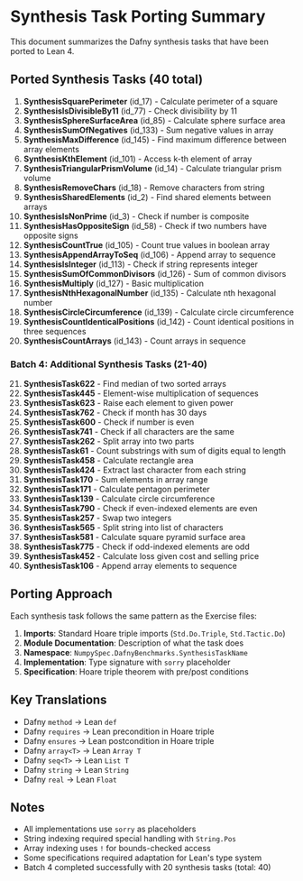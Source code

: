 # Synthesis Task Porting Summary

This document summarizes the Dafny synthesis tasks that have been ported to Lean 4.

## Ported Synthesis Tasks (40 total)

1. **SynthesisSquarePerimeter** (id_17) - Calculate perimeter of a square
2. **SynthesisIsDivisibleBy11** (id_77) - Check divisibility by 11
3. **SynthesisSphereSurfaceArea** (id_85) - Calculate sphere surface area
4. **SynthesisSumOfNegatives** (id_133) - Sum negative values in array
5. **SynthesisMaxDifference** (id_145) - Find maximum difference between array elements
6. **SynthesisKthElement** (id_101) - Access k-th element of array
7. **SynthesisTriangularPrismVolume** (id_14) - Calculate triangular prism volume
8. **SynthesisRemoveChars** (id_18) - Remove characters from string
9. **SynthesisSharedElements** (id_2) - Find shared elements between arrays
10. **SynthesisIsNonPrime** (id_3) - Check if number is composite
11. **SynthesisHasOppositeSign** (id_58) - Check if two numbers have opposite signs
12. **SynthesisCountTrue** (id_105) - Count true values in boolean array
13. **SynthesisAppendArrayToSeq** (id_106) - Append array to sequence
14. **SynthesisIsInteger** (id_113) - Check if string represents integer
15. **SynthesisSumOfCommonDivisors** (id_126) - Sum of common divisors
16. **SynthesisMultiply** (id_127) - Basic multiplication
17. **SynthesisNthHexagonalNumber** (id_135) - Calculate nth hexagonal number
18. **SynthesisCircleCircumference** (id_139) - Calculate circle circumference
19. **SynthesisCountIdenticalPositions** (id_142) - Count identical positions in three sequences
20. **SynthesisCountArrays** (id_143) - Count arrays in sequence

### Batch 4: Additional Synthesis Tasks (21-40)
21. **SynthesisTask622** - Find median of two sorted arrays
22. **SynthesisTask445** - Element-wise multiplication of sequences
23. **SynthesisTask623** - Raise each element to given power
24. **SynthesisTask762** - Check if month has 30 days
25. **SynthesisTask600** - Check if number is even
26. **SynthesisTask741** - Check if all characters are the same
27. **SynthesisTask262** - Split array into two parts
28. **SynthesisTask61** - Count substrings with sum of digits equal to length
29. **SynthesisTask458** - Calculate rectangle area
30. **SynthesisTask424** - Extract last character from each string
31. **SynthesisTask170** - Sum elements in array range
32. **SynthesisTask171** - Calculate pentagon perimeter
33. **SynthesisTask139** - Calculate circle circumference
34. **SynthesisTask790** - Check if even-indexed elements are even
35. **SynthesisTask257** - Swap two integers
36. **SynthesisTask565** - Split string into list of characters
37. **SynthesisTask581** - Calculate square pyramid surface area
38. **SynthesisTask775** - Check if odd-indexed elements are odd
39. **SynthesisTask452** - Calculate loss given cost and selling price
40. **SynthesisTask106** - Append array elements to sequence

## Porting Approach

Each synthesis task follows the same pattern as the Exercise files:

1. **Imports**: Standard Hoare triple imports (`Std.Do.Triple`, `Std.Tactic.Do`)
2. **Module Documentation**: Description of what the task does
3. **Namespace**: `NumpySpec.DafnyBenchmarks.SynthesisTaskName`
4. **Implementation**: Type signature with `sorry` placeholder
5. **Specification**: Hoare triple theorem with pre/post conditions

## Key Translations

- Dafny `method` → Lean `def`
- Dafny `requires` → Lean precondition in Hoare triple
- Dafny `ensures` → Lean postcondition in Hoare triple
- Dafny `array<T>` → Lean `Array T`
- Dafny `seq<T>` → Lean `List T`
- Dafny `string` → Lean `String`
- Dafny `real` → Lean `Float`

## Notes

- All implementations use `sorry` as placeholders
- String indexing required special handling with `String.Pos`
- Array indexing uses `!` for bounds-checked access
- Some specifications required adaptation for Lean's type system
- Batch 4 completed successfully with 20 synthesis tasks (total: 40)